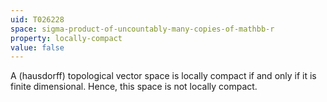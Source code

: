 ```yaml
---
uid: T026228
space: sigma-product-of-uncountably-many-copies-of-mathbb-r
property: locally-compact
value: false
---
```

A (hausdorff) topological vector space is locally compact if and only if it is finite dimensional. Hence, this space is not locally compact.

